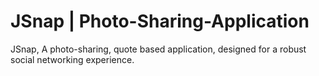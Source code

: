 # JSnap | Photo-Sharing-Application
JSnap, A photo-sharing, quote based  application, designed for a robust social networking experience.
